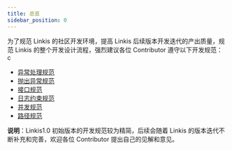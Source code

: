```yaml
---
title: 总览
sidebar_position: 0
---
```

为了规范 Linkis 的社区开发环境，提高 Linkis 后续版本开发迭代的产出质量，规范 Linkis 的整个开发设计流程，强烈建议各位 Contributor 遵守以下开发规范：
c
- [异常处理规范](xception_atch.md)
- [抛出异常规范](exception_throws.md)
- [接口规范](api.md)
- [日志约束规范](log.md)
- [并发规范](concurrent.md)
- [路径规范](path_usage.md)

**说明**：Linkis1.0 初始版本的开发规范较为精简，后续会随着 Linkis 的版本迭代不断补充和完善，欢迎各位 Contributor 提出自己的见解和意见。


